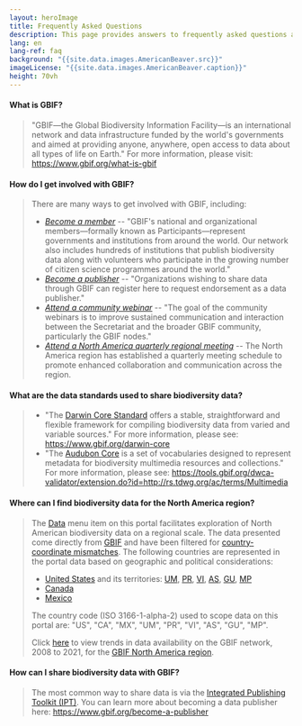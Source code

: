 ```yaml
---
layout: heroImage
title: Frequently Asked Questions
description: This page provides answers to frequently asked questions about biodiversity data standards, sharing data, and how to access GBIF North America data.
lang: en
lang-ref: faq
background: "{{site.data.images.AmericanBeaver.src}}"
imageLicense: "{{site.data.images.AmericanBeaver.caption}}"
height: 70vh
---
```


#### What is GBIF?
  
> "GBIF—the Global Biodiversity Information Facility—is an international network and data infrastructure funded by the world's governments and aimed at providing anyone, anywhere, open access to data about all types of life on Earth." For more information, please visit: <https://www.gbif.org/what-is-gbif>

#### How do I get involved with GBIF?

> There are many ways to get involved with GBIF, including:
> * *[Become a member](https://www.gbif.org/become-member)* -- "GBIF's national and organizational members—formally known as Participants—represent governments and institutions from around the world. Our network also includes hundreds of institutions that publish biodiversity data along with volunteers who participate in the growing number of citizen science programmes around the world."
> * *[Become a publisher](https://www.gbif.org/become-a-publisher)* -- "Organizations wishing to share data through GBIF can register here to request endorsement as a data publisher."
> * *[Attend a community webinar](https://www.gbif.org/webinars)* -- "The goal of the community webinars is to improve sustained communication and interaction between the Secretariat and the broader GBIF community, particularly the GBIF nodes."
> * *[Attend a North America quarterly regional meeting](/news)* -- The North America region has established a quarterly meeting schedule to promote enhanced collaboration and communication across the region.

#### What are the data standards used to share biodiversity data?
  
> * "The [Darwin Core Standard](http://rs.tdwg.org/dwc) offers a stable, straightforward and flexible framework for compiling biodiversity data from varied and variable sources." For more information, please see: <https://www.gbif.org/darwin-core> 
> * "The [Audubon Core](http://rs.tdwg.org/ac/) is a set of vocabularies designed to represent metadata for biodiversity multimedia resources and collections." For more information, please see: <https://tools.gbif.org/dwca-validator/extension.do?id=http://rs.tdwg.org/ac/terms/Multimedia>

#### Where can I find biodiversity data for the North America region?
  
> The [Data](/data) menu item on this portal facilitates exploration of North American biodiversity data on a regional scale. The data presented come directly from [GBIF](https://gbif.org) and have been filtered for [country-coordinate mismatches](https://data-blog.gbif.org/post/issues-and-flags/). The following countries are represented in the portal data based on geographic and political considerations:
> * [United States](https://www.gbif.org/country/US/summary) and its territories: [UM](https://www.gbif.org/country/UM/summary), [PR](https://www.gbif.org/country/PR/summary), [VI](https://www.gbif.org/country/VI/summary), [AS](https://www.gbif.org/country/AS/summary), [GU](https://www.gbif.org/country/GU/summary), [MP](https://www.gbif.org/country/MP/summary)
> * [Canada](https://www.gbif.org/country/CA/summary)
> * [Mexico](https://www.gbif.org/country/MX/summary)
> 
> The country code (ISO 3166-1-alpha-2) used to scope data on this portal are: "US", "CA", "MX", "UM", "PR", "VI", "AS", "GU", "MP".
> 
> Click [here](https://www.gbif.org/analytics/region/NORTH_AMERICA) to view trends in data availability on the GBIF network, 2008 to 2021, for the [GBIF North America region](https://www.gbif.org/the-gbif-network/north-america).

#### How can I share biodiversity data with GBIF?

> The most common way to share data is via the [Integrated Publishing Toolkit (IPT)](https://www.gbif.org/ipt). You can learn more about becoming a data publisher here: <https://www.gbif.org/become-a-publisher>  
